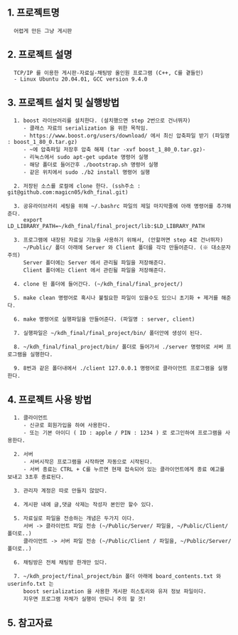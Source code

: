 ## 1. 프로젝트명
      어렵게 만든 그냥 게시판

## 2. 프로젝트 설명
      TCP/IP 를 이용한 게시판-자료실-채팅방 올인원 프로그램 (C++, C를 곁들인)
      - Linux Ubuntu 20.04.01, GCC version 9.4.0

## 3. 프로젝트 설치 및 실행방법
      1. boost 라이브러리를 설치한다. (설치했으면 step 2번으로 건너뛰자)
         - 클래스 자료의 serialization 을 위한 목적임.
         - https://www.boost.org/users/download/ 에서 최신 압축파일 받기 (파일명 : boost_1_80_0.tar.gz)
         - ~에 압축파일 저장후 압축 해제 (tar -xvf boost_1_80_0.tar.gz)- 
         - 리눅스에서 sudo apt-get update 명령어 실행
         - 해당 폴더로 들어간후 ./bootstrap.sh 명령어 실행
         - 같은 위치에서 sudo ./b2 install 명령어 실행
         
      2. 저장된 소스를 로컬에 clone 한다. (ssh주소 : git@github.com:magicn05/kdh_final.git)
      
      3. 공유라이브러리 세팅을 위해 ~/.bashrc 파일의 제일 마지막줄에 아래 명령어를 추가해준다.
         export LD_LIBRARY_PATH=~/kdh_final/final_project/lib:$LD_LIBRARY_PATH
      
      3. 프로그램에 내장된 자료실 기능을 사용하기 위해서, (안할꺼면 step 4로 건너뛰자)
         ~/Public/ 폴더 아래에 Server 와 Client 폴더를 각각 만들어준다. (※ 대소문자 주의)
         Server 폴더에는 Server 에서 관리될 파일을 저장해준다.
         Client 폴더에는 Client 에서 관린될 파일을 저장해준다.
         
      4. clone 된 폴더에 들어간다. (~/kdh_final/final_project/)
      
      5. make clean 명령어로 혹시나 불필요한 파일이 있을수도 있으니 초기화 + 제거를 해준다.
      
      6. make 명령어로 실행파일을 만들어준다. (파일명 : server, client)
      
      7. 실행파일은 ~/kdh_final/final_project/bin/ 폴더안에 생성이 된다.
      
      8. ~/kdh_final/final_project/bin/ 폴더로 들어가서 ./server 명령어로 서버 프로그램을 실행한다.
      
      9. 8번과 같은 폴더내에서 ./client 127.0.0.1 명령어로 클라이언트 프로그램을 실행한다.
      
## 4. 프로젝트 사용 방법
      1. 클라이언트
         - 신규로 회원가입을 하여 사용한다.
         - 또는 기본 아이디 ( ID : apple / PIN : 1234 ) 로 로그인하여 프로그램을 사용한다.
               
      2. 서버
         - 서버시작은 프로그램을 시작하면 자동으로 시작된다.
         - 서버 종료는 CTRL + C를 누르면 현재 접속되어 있는 클라이언트에게 종료 예고를 보내고 3초후 종료된다.
      
      3. 관리자 계정은 따로 만들지 않았다.
      
      4. 게시판 내에 글,댓글 삭제는 작성자 본인만 할수 있다.
      
      5. 자료실로 파일을 전송하는 개념은 두가지 이다.
         서버 -> 클라이언트 파일 전송 (~/Public/Server/ 파일을, ~/Public/Client/ 폴더로..)
         클라이언트 -> 서버 파일 전송 (~/Public/Client / 파일을, ~/Public/Server/ 폴더로..)
      
      6. 채팅방은 전체 채팅방 한개만 있다.
      
      7. ~/kdh_project/final_project/bin 폴더 아래에 board_contents.txt 와 userinfo.txt 는
         boost serialization 을 사용한 게시판 히스토리와 유저 정보 파일이다.
         지우면 프로그램 자체가 실행이 안되니 주의 할 것!
      
## 5. 참고자료


